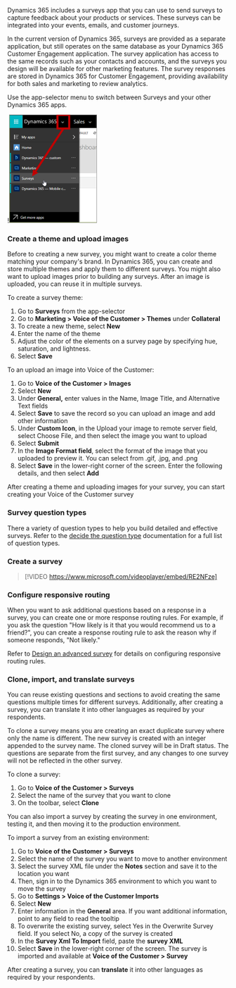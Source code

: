Dynamics 365 includes a surveys app that you can use to send surveys to capture feedback about your products or services. These surveys can be integrated into your events, emails, and customer journeys.

In the current version of Dynamics 365, surveys are provided as a separate application, but still operates on the same database as your Dynamics 365 Customer Engagement application. The survey application has access to the same records such as your contacts and accounts, and the surveys you design will be available for other marketing features.
The survey responses are stored in Dynamics 365 for Customer Engagement,
providing availability for both sales and marketing to review analytics.

Use the app-selector menu to switch between Surveys and your other
Dynamics 365 apps.

!![Create Survey](../media/wwm-createandmanagesurveys-1.png)

### Create a theme and upload images

Before to creating a new survey, you might want to create a color theme
matching your company's brand. In Dynamics 365, you can create and store
multiple themes and apply them to different surveys. You might also want
to upload images prior to building any surveys. After an image is
uploaded, you can reuse it in multiple surveys.

To create a survey theme:

1.  Go to **Surveys** from the app-selector
2.  Go to **Marketing > Voice of the Customer > Themes** under  **Collateral**
3.  To create a new theme, select **New**
4.  Enter the name of the theme
5.  Adjust the color of the elements on a survey page by specifying hue, saturation, and lightness.
6.  Select **Save**

To an upload an image into Voice of the Customer:

1.  Go to **Voice of the Customer > Images**
2.  Select **New**
3.  Under **General,** enter values in the Name, Image Title, and  Alternative Text fields
4.  Select **Save** to save the record so you can upload an image and add other information
5.  Under **Custom Icon**, in the Upload your image to remote server field, select Choose File, and then select the image you want to upload
6.  Select **Submit**
7.  In the **Image Format field**, select the format of the image that you uploaded to preview it. You can select from .gif, .jpg, and .png
8.  Select **Save** in the lower-right corner of the screen. Enter the following details, and then select **Add**

After creating a theme and uploading images for your survey, you can start creating your Voice of the Customer survey

### Survey question types

There a variety of question types to help you build detailed and effective surveys. Refer to the [decide the question type](https://docs.microsoft.com/dynamics365/customer-engagement/voice-of-customer/plan-survey#decide-the-question-type) documentation for a full list of question types.

### Create a survey

> [!VIDEO https://www.microsoft.com/videoplayer/embed/RE2NFze]

### Configure responsive routing

When you want to ask additional questions based on a response in a survey, you can create one or more response routing rules. For example, if you ask the question "How likely is it that you would recommend us to
a friend?", you can create a response routing rule to ask the reason why if someone responds, "Not likely."

Refer to [Design an advanced survey](https://docs.microsoft.com/dynamics365/customer-engagement/voice-of-customer/design-advanced-survey#design-interactive-surveys-by-using-response-routing) for details on configuring responsive routing rules.

### Clone, import, and translate surveys

You can reuse existing questions and sections to avoid creating the same questions multiple times for different surveys. Additionally, after creating a survey, you can translate it into other languages as required by your respondents.

To clone a survey means you are creating an exact duplicate survey where only the name is different. The new survey is created with an integer appended to the survey name. The cloned survey will be in Draft status. The questions are separate from the first survey, and any changes to one survey will not be reflected in the other survey.

To clone a survey:

1.  Go to **Voice of the Customer > Surveys**
2.  Select the name of the survey that you want to clone
3.  On the toolbar, select **Clone** 

You can also import a survey by creating the survey in one environment, testing it, and then moving it to the production environment.

To import a survey from an existing environment:

1.  Go to **Voice of the Customer > Surveys**
2.  Select the name of the survey you want to move to another environment
3.  Select the survey XML file under the **Notes** section and save it to the location you want
4.  Then, sign in to the Dynamics 365 environment to which you want to move the survey
5.  Go to **Settings > Voice of the Customer Imports**
6.  Select **New**
7.  Enter information in the **General** area. If you want additional information, point to any field to read the tooltip
8.  To overwrite the existing survey, select Yes in the Overwrite Survey field. If you select No, a copy of the survey is created
9.  In the **Survey Xml To Import** field, paste the **survey XML**
10. Select **Save** in the lower-right corner of the screen. The survey is imported and available at **Voice of the Customer > Survey**

After creating a survey, you can **translate** it into other languages as required by your respondents.
